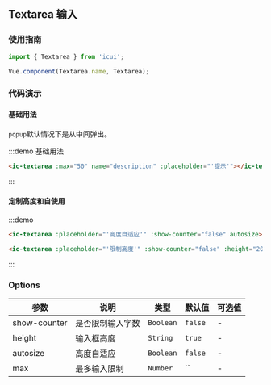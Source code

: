 ## Textarea 输入

### 使用指南
``` javascript
import { Textarea } from 'icui';

Vue.component(Textarea.name, Textarea);
```

### 代码演示

#### 基础用法

`popup`默认情况下是从中间弹出。

:::demo 基础用法
```html
<ic-textarea :max="50" name="description" :placeholder="'提示'"></ic-textarea>
```

:::

#### 定制高度和自使用
:::demo 
```html
<ic-textarea :placeholder="'高度自适应'" :show-counter="false" autosize></ic-textarea>

<ic-textarea :placeholder="'限制高度'" :show-counter="false" :height="200" ></ic-textarea>
```


:::

### Options

| 参数       | 说明      | 类型       | 默认值       | 可选值       |
|-----------|-----------|-----------|-------------|-------------|
| show-counter | 是否限制输入字数 | `Boolean`  | `false` | - |
| height | 输入框高度 | `String`  | `true` | -  |
| autosize | 高度自适应 | `Boolean`  | `false` | - |
| max | 最多输入限制 | `Number`  | `` | - |
